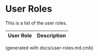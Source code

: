 # User Roles

This is a list of the user roles.

| User Role | Description |
|---|---|


(generated with docs/user-roles.md.cmb)
